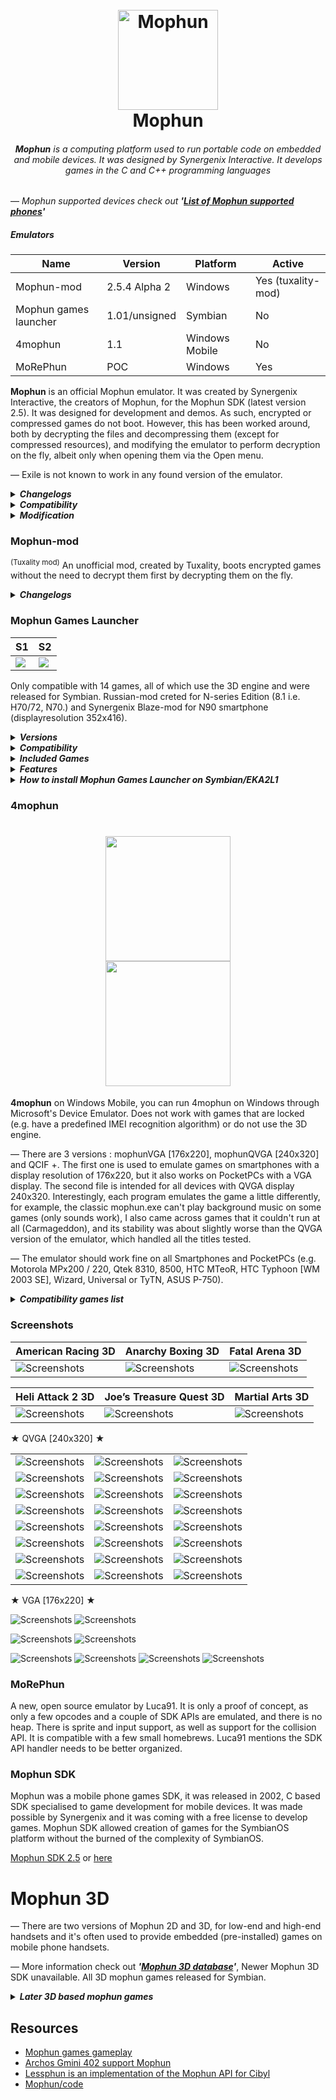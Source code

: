 <h1 align="center">
  <br>
  <a href="#"><img src="mophun_logo.png" alt="Mophun" width="160"></a>
  <br>
  Mophun
  <br>
</h1>
<i><h6 align="center"><b>Mophun</b> is a computing platform used to run portable code on embedded and mobile devices. It was designed by Synergenix Interactive. It develops games in the C and C++ programming languages</i></h6>

— <i>Mophun supported devices check out <b>'[List of Mophun supported phones](https://github.com/ptnn0/Mophun/tree/main/List%20of%20Mophun%20supported%20phones)'</b></i>

##### Emulators
| Name  | Version    | Platform | Active |
| ---------- | ---------- | --------- | ------ |
| Mophun-mod | 2.5.4 Alpha 2   | Windows | Yes (tuxality-mod) |
| Mophun games launcher  | 1.01/unsigned | Symbian | No |
| 4mophun    | 1.1 | Windows Mobile | No |
| MoRePhun | POC | Windows | Yes |

**Mophun** is an official Mophun emulator. It was created by Synergenix Interactive, the creators of Mophun, for the Mophun SDK (latest version 2.5). It was designed for development and demos. As such, encrypted or compressed games do not boot. However, this has been worked around, both by decrypting the files and decompressing them (except for compressed resources), and modifying the emulator to perform decryption on the fly, albeit only when opening them via the Open menu. 

— Exile is not known to work in any found version of the emulator.

<details>
<summary><b><i>Changelogs</b></i></summary>

**2.5.4**
- Updated profile for Model 16 (Archos Gmini 400) including skin
- Data certificate bugfix for category 1 and 2 profiles (when using DataCertificateTestSuite for example)

**2.5.3**
- New profiles added for Symbian devices
- New preliminary profiles for unnamed jukeboxes (Model 14 & 16). No timing!
- Updates to the 3D API, see the SDK release notes
- 3D bugfix in P800/P900 profiles

**2.0.3**
- Make it possible to enable/disable onscreen joystick on P800/P900. All it does is change the screen size, it does not draw the panel.
- In models 1,2 and 5 (SonyEricsson T300 and T610 variants) use windows fonts as a fallback if a requested character does not exist in the SonyEricsson device font (i.e chinese).

**2.0.2**
- profile for GameTrac added (no timing yet)
- Added interpolation for 16bit

**2.0.1**
- Help file for emulator added

**2.0.0**
- S60 profiles split up into 7650, 3650 and N-Gage profiles
- Additional 3D features
</details>

<details>
<summary><b><i>Compatibility</b></i></summary>

* <b>General</b>

— Due to the nature of the emulator, encrypted or compressed games do not boot; commercial games are encrypted, and games not designed for Mophun-specific phones (e.g. Symbian, Windows Mobile) are also compressed. In some cases, resources are compressed separately to the program.

* <b>Specific games</b>

— The background is incorrectly drawn as a grey flat texture in Hitman, and The Da Vinci Code 3D (except 1.0.1, other versions require vMusicInit) doesn't work, which can be fixed using a special version of the emulator, which has referred to within the community as the Hitman emulator. Neither version boots Exile due to not supporting vMusicInit in 2.5.4, and vSin in the special version.
</details>

<details>
<summary><b><i>Modification</b></i></summary>

* <b>Game Expired</b>

— Some games give the message "Game Expired" at startup, which means that the game has expired. To play, you will have to change the date to the required one. You can find out with the [Date Mophun](https://github.com/ptnn0/Mophun/raw/main/Decrypt%20tools/DateMophun-eng.zip) program! Or open the *.mpn file with a text editor like editor or wordpad (on windows) and search for "00" until you find something like this " 20030417". That's the date you have to set your phone when you start the game, after the first succesfull start you can set your date to the old state.

— Use a HEX-editor like UltraEdit All you have to do, is search for the date (like 2004 or 2003 or so) in the ASCII part of the screen and change it to any year in the future.., like 2999. Save it, reload it in the phone, and voil? the game won't expire in your lifetime.

* <b>Mophun Decrypt</b>

— [Mophun Decrypt.exe](https://github.com/ptnn0/Mophun/raw/main/Decrypt%20tools/MophunDecrypt.exe) created by JaGoTu, allows for Mophun programs to be decrypted and, from Mophun Decrypt 2, decompressed.

* <b>Mophun Decrypt GUI</b>

— A GUI, [Mophun Decrypt GUI](https://github.com/ptnn0/Mophun/raw/main/Decrypt%20tools/MophunDecrypt_2.zip), created by childishbeat and written in Python, has been created to give the program a user interface. The latest version is 1.02, which predates Mophun Decrypt 2 and has not been updated to support decompression.

* <b>Mophun Decrypt GUI Changelogs</b>

— [1.02](https://github.com/ptnn0/Mophun/raw/main/Decrypt%20tools/MophunDecryptGUI_v1.02.7z) - Decreases .pyw size from 1,868 bytes to 1,713 bytes

— [1.01](https://github.com/ptnn0/Mophun/raw/main/Decrypt%20tools/MophunDecryptGUI_v1.01.7z) - Decreases .pyw size from 2,595 bytes to 1,868 bytes

— [1.0](https://github.com/ptnn0/Mophun/raw/main/Decrypt%20tools/MophunDecryptGUI_v1.0.7z) - Initial release
</details>

### Mophun-mod 
<sup>(Tuxality mod)</sup>
An unofficial mod, created by Tuxality, boots encrypted games without the need to decrypt them first by decrypting them on the fly.

<details>
<summary><b><i>Changelogs</b></i></summary>

**2.5.4 Alpha 2**
- Drag and drop support is added, minor issues are fixed (e.g. "Compressed MPN file is not supported yet!" is corrected to "Compressed MPN files are not supported yet!") and debug messages due to failure (decryption or source files) are implemented. Planned for the next version, A3 (alpha 3), are decompression, Symbian/Pocket PC key fallback and to run as early as Windows 98, just like the unmodified version.

**2.5.4 Alpha 1**
- Decryption only works if opening from the Open menu. However, compressed games are detected, but cannot run. Instead, an error saying "Compressed MPN file is not supported yet!" appears. Additionally, there may be some cases of crashing and the date, time, profile stuff is not properly set or selected
</details>

### Mophun Games Launcher

|  S1   |  S2  |
| --- | --- |
| <a href="#"><img src="Screenshots/Emulators/MGL1.png" /></a> | <a href="#"><img src="Screenshots/Emulators/MGL2.png" /></a> |

Only compatible with 14 games, all of which use the 3D engine and were released for Symbian. Russian-mod creted for N-series Edition (8.1 i.e. H70/72, N70.) and Synergenix Blaze-mod for N90 smartphone (displayresolution 352x416).

<details>
<summary><b><i>Versions</b></i></summary>

<details>
<summary><i>BinPDA</i></summary>

Updates:

— Added support for Symbian OS 9.2. 

— Added icons for games.

— Added item "About the game".

Installation:

1) Mophun Games Launcher 1.01.sis

2) GamesPack.sis

mpn-games should be placed in : /Data/MP/F0001092

* PS Not compatible with (sis) Mophun games, you must uninstall Mophun games before installing the emulator.
</details>
</details>

<details>
<summary><b><i>Compatibility</b></i></summary>

— Compatible with Symbian 9.1, 9.2

— The emulator should work fine on 3250, E60, 6290, N70, N73ME, N93.
</details>

<details>
<summary><b><i>Included Games</b></i></summary>

- Anarchy Boxing 3D 1.60
- Carmageddon 3D
- The Da Vinci Code 3D 1.0.2
- Fatal Arena 3D
- Football Pro Contest 1.0.4
- Golf Pro Contest 1 3D
- Golf Pro Contest 3D 2 1.0.1
- Heli Attack 2
- Joe’s Treasure Quest 3D
- Lock‘N Load Combat Arena 1.20.0
- Lock‘N Load Rise of War 1.01
- Lock‘N Load 2 1.1.0
- Martial Arts 3D 1.0
- Rally Pro Contest 3D 1.30
- Worms World Party (won't work with emulator installed)
</details>

<details>
<summary><b><i>Features</b></i></summary>

— Most 3D and Multiplayer supported with Bluetooth.

* 3D Graphics
* Multiplayer
* Sound Tuning
* 6680 Fix
* N90 Works
* Multi-Language Option (English, French, German, Italian, Spanish)
</details>

<details>
<summary><b><i>How to install Mophun Games Launcher on Symbian/EKA2L1</b></i></summary>

| <ins><b>★ Installation ★</ins></b> |
| ------------------------------------ |
| <b>Step 1</b>: <i>Install the <code>mophun_games_launcher.sis</code></i> | 
| <b>Step 2</b>: <i>Move/Extract the <code>mp/f0001092</code> folder to <code>com.github.eka2l1/files/data/drives/e/data/</code> Paste here.</i> |
</details>

### 4mophun 

<h1 align="center">
        <a href="#"><img src="Screenshots/Emulators/4mophun.png" width="200" /></a><br>
        <a href="#"><img src="Screenshots/Emulators/4mophun_1.png" width="200" /></a><br>
</h1>

**4mophun** on Windows Mobile, you can run 4mophun on Windows through Microsoft's Device Emulator. Does not work with games that are locked (e.g. have a predefined IMEI recognition algorithm) or do not use the 3D engine.

— There are 3 versions : mophunVGA [176x220], mophunQVGA [240x320] and QCIF +. The first one is used to emulate games on smartphones with a display resolution of 176x220, but it also works on PocketPCs with a VGA display. The second file is intended for all devices with QVGA display 240x320. Interestingly, each program emulates the game a little differently, for example, the classic mophun.exe can't play background music on some games (only sounds work), I also came across games that it couldn't run at all (Carmageddon), and its stability was about slightly worse than the QVGA version of the emulator, which handled all the titles tested.

— The emulator should work fine on all Smartphones and PocketPCs (e.g. Motorola MPx200 / 220, Qtek 8310, 8500, HTC MTeoR, HTC Typhoon [WM 2003 SE], Wizard, Universal or TyTN, ASUS P-750).

<details>
<summary><i><b>Compatibility games list</i></b></summary>

| Name        | Code name     | Status |
| ----------- |:-------------:| -----:|
| American Racing 3D      |  |  |
| Anarchy Boxing 3D (available via Bluetooth)     | RealBoxing | Work |
| Carmageddon 3D (possible via Bluetooth)      | Carmageddon3D      |   Work |
| Da Vinci Code 3D | DVC      |    Work |
| Fatal Arena 3D | FA3D      |    Work |
| Football Pro Contest | FootballPro      |    Work |
| Golf Pro Contest | GolfProContest      |    Work with no sound + some backgrounds are 176x208|
| Golf Pro Contest 2 | GolfProContest2      |    Work with no sound |
| Heli Attack 2      |  |  |
| Joes Treasure Quest 3D      |  |  |
| Lock'N Load: Rise of War | LocknLoad      |    Work |
| Lock'N Load 2 (available via Bluetooth) | Exile      |    Work |
| Lock'N Load: Combat Arena (available via Wi-Fi or GPRS) | ArenaTMN      |    Work but only multiplayer |
| Martial Arts 3D | MA3D      |    Work |
| Rally Pro Contest (available via Bluetooth) | RallyProContest      |    Work |
| Worms World Party | WormsWWP      |    Not work with bad or missing certificate |

</details>

### Screenshots

| American Racing 3D | Anarchy Boxing 3D | Fatal Arena 3D |
| --- | --- | --- |
| ![Screenshots](Screenshots/2.jpg) | ![Screenshots](Screenshots/3.jpg) | ![Screenshots](Screenshots/6.jpg) |

| Heli Attack 2 3D | Joe’s Treasure Quest 3D | Martial Arts 3D |
| --- | --- | --- |
| ![Screenshots](Screenshots/11.jpg) | ![Screenshots](Screenshots/14.jpg) | ![Screenshots](Screenshots/15.jpg) |

★ QVGA [240x320] ★

|      |      |       |
| ---- | ----- | ----- |
| ![Screenshots](Screenshots/5.jpg) | ![Screenshots](Screenshots/7.jpg) | ![Screenshots](Screenshots/8.jpg) |
| ![Screenshots](Screenshots/10.gif) | ![Screenshots](Screenshots/12.jpg) | ![Screenshots](Screenshots/13.jpg) |
| ![Screenshots](Screenshots/4.jpg) | ![Screenshots](Screenshots/16.gif) | ![Screenshots](Screenshots/17.jpg) |
| ![Screenshots](Screenshots/18.jpg) | ![Screenshots](Screenshots/19.gif) | ![Screenshots](Screenshots/20.jpg) |
| ![Screenshots](Screenshots/23.jpg) | ![Screenshots](Screenshots/24.jpg) | ![Screenshots](Screenshots/25.jpg) |
| ![Screenshots](Screenshots/26.jpg) | ![Screenshots](Screenshots/27..jpg) | ![Screenshots](Screenshots/28.jpg) |
| ![Screenshots](Screenshots/29.jpg) | ![Screenshots](Screenshots/36.gif) | ![Screenshots](Screenshots/37.gif) |
| ![Screenshots](Screenshots/1.jpg) | ![Screenshots](Screenshots/38.gif) | ![Screenshots](Screenshots/39.gif) |

★ VGA [176x220] ★

![Screenshots](Screenshots/30.jpg)
![Screenshots](Screenshots/31.jpg)

![Screenshots](Screenshots/21.png)
![Screenshots](Screenshots/22.png)

![Screenshots](Screenshots/32.png)
![Screenshots](Screenshots/33.png)
![Screenshots](Screenshots/34.png)
![Screenshots](Screenshots/35.png)

### MoRePhun
A new, open source emulator by Luca91. It is only a proof of concept, as only a few opcodes and a couple of SDK APIs are emulated, and there is no heap. There is sprite and input support, as well as support for the collision API. It is compatible with a few small homebrews. Luca91 mentions the SDK API handler needs to be better organized.

### Mophun SDK
Mophun was a mobile phone games SDK, it was released in 2002, C based SDK specialised to game development for mobile devices. It was made possible by Synergenix and it was coming with a free license to develop games. Mophun SDK allowed creation of games for the SymbianOS platform without the burned of the complexity of SymbianOS.

[Mophun SDK 2.5](http://tuxality.net/public/MophunSDK_2_5.zip) or [here](https://vetusware.com/download/Mophun%20SDK%202.5/?id=17165)

# Mophun 3D
— There are two versions of Mophun 2D and 3D, for low-end and high-end handsets and it's often used to provide embedded (pre-installed) games on mobile phone handsets.

— More information check out <b><i>'[Mophun 3D database](https://github.com/ptnn0/Mophun/tree/main/Mophun%203D%20database)'</b></i>, Newer Mophun 3D SDK unavailable. All 3D mophun games released for Symbian.

<details>
<summary><b><i>Later 3D based mophun games</b></i></summary>

- American Racing 3D [Racing]
- Anarchy Boxing 3D [Sports]
- Carmageddon 3D [Racing]
- Conflict Desert Storm 3D [Shooting]
- Conflict Global Storm 3D [Shooting]
- The Da Vinci Code 3D
- Fatal Arena 3D [Fighting]
- Football Pro Contest 3D [Sports]
- Golf Pro Contest 1 3D [Sports]
- Golf Pro Contest 2 3D [Sports]
- Heli Attack 2 3D [Shooting]
- Joe’s Treasure Quest 3D [Platformer]
- Lock‘N Load: Combat Arena 3D
- Lock‘N Load: Rise of War 3D
- Lock‘N Load 2 3D
- Martial Arts 3D [Sports]
- Rally Pro Contest 3D [Racing]
- Worms World Party [Strategy]
</details>

## Resources
* [Mophun games gameplay](https://youtube.com/playlist?list=PLq278TxO0xWUsEDsDLiC6TQvDwzGbjb5k)
* [Archos Gmini 402 support Mophun](https://youtube.com/watch?v=CdGAiMqbdtA)
* [Lessphun is an implementation of the Mophun API for Cibyl](https://github.com/SimonKagstrom/lessphun)
* [Mophun/code](https://github.com/SimonKagstrom/old-projects/tree/master/mophun)
